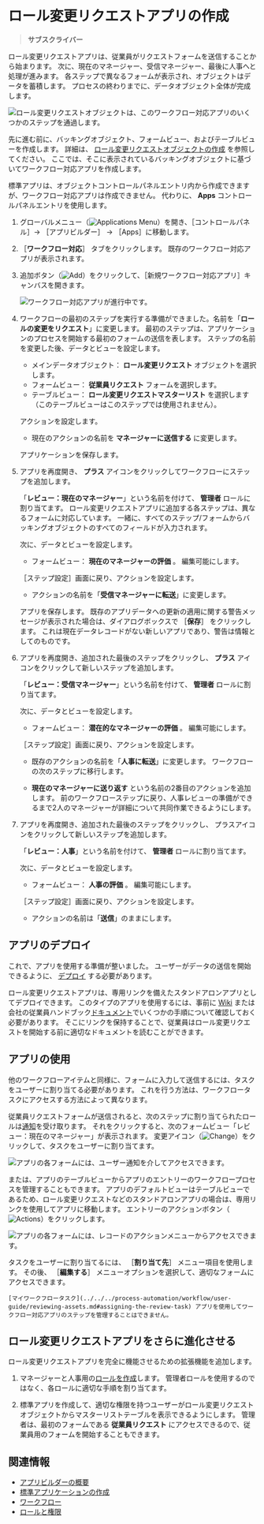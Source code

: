 # ロール変更リクエストアプリの作成

> **サブスクライバー**

ロール変更リクエストアプリは、従業員がリクエストフォームを送信することから始まります。 次に、現在のマネージャー、受信マネージャー、最後に人事へと処理が進みます。 各ステップで異なるフォームが表示され、オブジェクトはデータを蓄積します。 プロセスの終わりまでに、データオブジェクト全体が完成します。

![ロール変更リクエストオブジェクトは、このワークフロー対応アプリのいくつかのステップを通過します。](./creating-the-role-change-request-object/images/01.png)

先に進む前に、バッキングオブジェクト、フォームビュー、およびテーブルビューを作成します。 詳細は、 [ロール変更リクエストオブジェクトの作成](./creating-the-role-change-request-object.md) を参照してください。 ここでは、そこに表示されているバッキングオブジェクトに基づいてワークフロー対応アプリを作成します。

標準アプリは、オブジェクトコントロールパネルエントリ内から作成できますが、ワークフロー対応アプリは作成できません。 代わりに、 **Apps** コントロールパネルエントリを使用します。

1. グローバルメニュー（![Applications Menu](../../../images/icon-applications-menu.png)）を開き、［コントロールパネル］&rarr; ［アプリビルダー］ &rarr; ［Apps］に移動します。

1. ［**ワークフロー対応**］ タブをクリックします。 既存のワークフロー対応アプリが表示されます。

1. 追加ボタン（![Add](../../../images/icon-add.png)）をクリックして、［新規ワークフロー対応アプリ］キャンバスを開きます。

   ![ワークフロー対応アプリが進行中です。](./creating-a-workflow-powered-application/images/01.png)

1. ワークフローの最初のステップを実行する準備ができました。名前を「**ロールの変更をリクエスト**」に変更します。 最初のステップは、アプリケーションのプロセスを開始する最初のフォームの送信を表します。 ステップの名前を変更した後、データとビューを設定します。

   - メインデータオブジェクト： **ロール変更リクエスト** オブジェクトを選択します。
   - フォームビュー： **従業員リクエスト** フォームを選択します。
   - テーブルビュー： **ロール変更リクエストマスターリスト** を選択します（このテーブルビューはこのステップでは使用されません）。

   アクションを設定します。

   - 現在のアクションの名前を **マネージャーに送信する** に変更します。

   アプリケーションを保存します。

1. アプリを再度開き、 **プラス** アイコンをクリックしてワークフローにステップを追加します。

   「**レビュー：現在のマネージャー**」という名前を付けて、 **管理者** ロールに割り当てます。 ロール変更リクエストアプリに追加する各ステップは、異なるフォームに対応しています。 一緒に、すべてのステップ/フォームからバッキングオブジェクトのすべてのフィールドが入力されます。

   次に、データとビューを設定します。

   - フォームビュー： **現在のマネージャーの評価** 。 編集可能にします。

   ［ステップ設定］画面に戻り、アクションを設定します。

   - アクションの名前を「**受信マネージャーに転送**」に変更します。

   アプリを保存します。 既存のアプリデータへの更新の適用に関する警告メッセージが表示された場合は、ダイアログボックスで ［**保存**］ をクリックします。 これは現在データレコードがない新しいアプリであり、警告は情報としてのものです。

1. アプリを再度開き、追加された最後のステップをクリックし、 **プラス** アイコンをクリックして新しいステップを追加します。

   「**レビュー：受信マネージャー**」という名前を付けて、 **管理者** ロールに割り当てます。

   次に、データとビューを設定します。

   - フォームビュー： **潜在的なマネージャーの評価** 。 編集可能にします。

   ［ステップ設定］画面に戻り、アクションを設定します。

   - 既存のアクションの名前を「**人事に転送**」に変更します。 ワークフローの次のステップに移行します。

   - **現在のマネージャーに送り返す** という名前の2番目のアクションを追加します。 前のワークフローステップに戻り、人事レビューの準備ができるまで2人のマネージャーが詳細について共同作業できるようにします。

1. アプリを再度開き、追加された最後のステップをクリックし、 プラスアイコンをクリックして新しいステップを追加します。

   「**レビュー：人事**」という名前を付けて、 **管理者** ロールに割り当てます。

   次に、データとビューを設定します。

   - フォームビュー： **人事の評価** 。 編集可能にします。

   ［ステップ設定］画面に戻り、アクションを設定します。

   - アクションの名前は「**送信**」のままにします。

<a name="deploying-the-app" />

## アプリのデプロイ

これで、アプリを使用する準備が整いました。 ユーザーがデータの送信を開始できるように、 [デプロイ](./creating-a-standard-application.md#deploying-the-application) する必要があります。

ロール変更リクエストアプリは、専用リンクを備えたスタンドアロンアプリとしてデプロイできます。 このタイプのアプリを使用するには、事前に [Wiki](../../../collaboration-and-social/collaboration-and-social-overview.md#wiki) または会社の従業員ハンドブック[ドキュメント](../../../content-authoring-and-management/documents-and-media/documents-and-media-overview.md)でいくつかの手順について確認しておく必要があります。 そこにリンクを保持することで、従業員はロール変更リクエストを開始する前に適切なドキュメントを読むことができます。

<a name="using-the-app" />

## アプリの使用

他のワークフローアイテムと同様に、フォームに入力して送信するには、タスクをユーザーに割り当てる必要があります。 これを行う方法は、ワークフロータスクにアクセスする方法によって異なります。

従業員リクエストフォームが送信されると、次のステップに割り当てられたロールは[通知](../../../collaboration-and-social/notifications-and-requests/user-guide/managing-notifications-and-requests.md)を受け取ります。 それをクリックすると、次のフォームビュー「レビュー：現在のマネージャー」が表示されます。 変更アイコン（![Change](../../../images/icon-change.png)）をクリックして、タスクをユーザーに割り当てます。

![アプリの各フォームには、ユーザー通知を介してアクセスできます。](./creating-a-workflow-powered-application/images/03.png)

または、アプリのテーブルビューからアプリのエントリーのワークフロープロセスを管理することもできます。 アプリのデフォルトビューはテーブルビューであるため、ロール変更リクエストなどのスタンドアロンアプリの場合は、専用リンクを使用してアプリに移動します。 エントリーのアクションボタン（![Actions](../../../images/icon-actions.png)）をクリックします。

![アプリの各フォームには、レコードのアクションメニューからアクセスできます。](./creating-the-role-change-request-app/images/04.png)

タスクをユーザーに割り当てるには、 ［**割り当て先**］ メニュー項目を使用します。 その後、 ［**編集する**］ メニューオプションを選択して、適切なフォームにアクセスできます。

```{note}
[マイワークフロータスク](../../../process-automation/workflow/user-guide/reviewing-assets.md#assigning-the-review-task) アプリを使用してワークフロー対応アプリのステップを管理することはできません。
```

<a name="going-further-with-the-role-change-request-app" />

## ロール変更リクエストアプリをさらに進化させる

ロール変更リクエストアプリを完全に機能させるための拡張機能を追加します。

1. マネージャーと人事用の[ロールを作成](../../../users-and-permissions/roles-and-permissions/understanding-roles-and-permissions.md)します。 管理者ロールを使用するのではなく、各ロールに適切な手順を割り当てます。

2. 標準アプリを作成して、適切な権限を持つユーザーがロール変更リクエストオブジェクトからマスターリストテーブルを表示できるようにします。 管理者は、最初のフォームである **従業員リクエスト** にアクセスできるので、従業員用のフォームを開始することもできます。

<a name="related-information" />

## 関連情報

* [アプリビルダーの概要](./app-builder-overview.md)
* [標準アプリケーションの作成](./creating-a-standard-application.md)
* [ワークフロー](../../../process-automation/workflow/introduction-to-workflow.md)
* [ロールと権限](../../../users-and-permissions/roles-and-permissions/understanding-roles-and-permissions.md)
